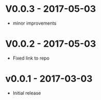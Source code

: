 # V0.0.3 - 2017-05-03
- minor improvements

# V0.0.2 - 2017-05-03
- Fixed link to repo

# v0.0.1 - 2017-03-03
- Initial release
